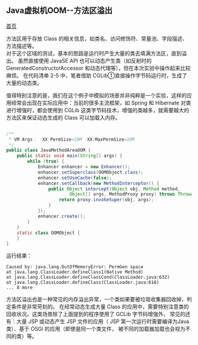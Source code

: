## Java虚拟机OOM--方法区溢出

[首页](../REAMDE.md)

方法区用于存放 Class 的相关信息，如类名、访问修饰符、常量池、字段描述、方法描述等。  
对于这个区域的测试，基本的思路是运行时产生大量的类去填满方法区，直到溢出。
虽然直接使用 JavaSE API 也可以动态产生类（如反射时的GeneratedConstructorAccessor 和动态代理等），但在本次实验中操作起来比较麻烦。
在代码清单 2-5 中，笔者借助 CGLib①直接操作字节码运行时，生成了大量的动态类。


值得特别注意的是，我们在这个例子中模拟的场景并非纯粹是一个实验，这样的应用经常会出现在实际应用中：当前的很多主流框架，如 Spring 和 Hibernate 对类进行增强时，都会使用到 CGLib 这类字节码技术，增强的类越多，就需要越大的方法区来保证动态生成的 Class 可以加载入内存。

```java

/**
 * VM Args： -XX:PermSize=10M -XX:MaxPermSize=10M
 */
public class JavaMethodAreaOOM {
    public static void main(String[] args) {
        while (true) {
            Enhancer enhancer = new Enhancer();
            enhancer.setSuperclass(OOMObject.class);
            enhancer.setUseCache(false);
            enhancer.setCallback(new MethodInterceptor() {
                public Object intercept(Object obj, Method method,
                        Object[] args, MethodProxy proxy) throws Throwable {
                    return proxy.invokeSuper(obj, args);
                }
            });
            enhancer.create();
        }
    }
    static class OOMObject {
    }
}
```

运行结果：

```shell
Caused by: java.lang.OutOfMemoryError: PermGen space
at java.lang.ClassLoader.defineClass1(Native Method)
at java.lang.ClassLoader.defineClassCond(ClassLoader.java:632)
at java.lang.ClassLoader.defineClass(ClassLoader.java:616)
... 8 more
```

方法区溢出也是一种常见的内存溢出异常，一个类如果要被垃圾收集器回收掉，判定条件是非常苛刻的。
在经常动态生成大量 Class 的应用中，需要特别注意类的回收状况。这类场景除了上面提到的程序使用了 GCLib 字节码增强外，
常见的还有：大量 JSP 或动态产生 JSP 文件的应用（ JSP 第一次运行时需要编译为Java 类）、基于 OSGi 的应用（即使是同一个类文件，
被不同的加载器加载也会视为不同的类）等。
